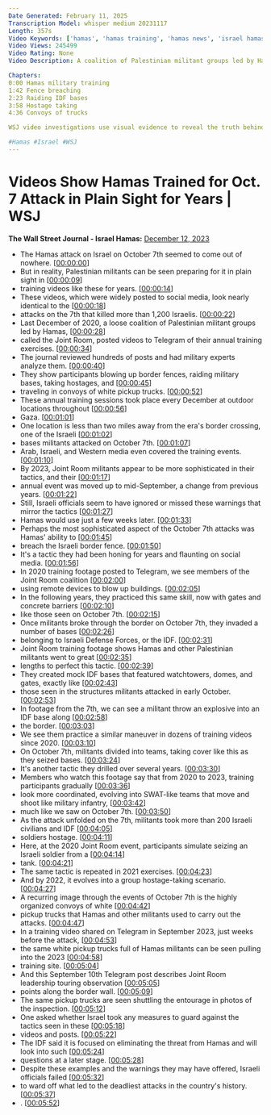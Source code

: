 ```yaml
---
Date Generated: February 11, 2025
Transcription Model: whisper medium 20231117
Length: 357s
Video Keywords: ['hamas', 'hamas training', 'hamas news', 'israel hamas war', 'israel news', 'war in israel', 'palestinian militant groups', 'october 7', 'hamas training camp', 'hamas training exercises', 'border fences', 'military bases', 'military exercises', 'gaza', 'israeli hostages', 'erez border crossing', 'military tactics', 'joint room militants', 'fence breaching', 'idf bases', 'raiding idf bases', 'telegram', 'hamas telegram', 'wsj', 'video investigation', 'hamas training video', 'israel', 'hostages', 'hamas preparation video', 'wonews']
Video Views: 245499
Video Rating: None
Video Description: A coalition of Palestinian militant groups led by Hamas posted videos of their annual military to social media for years. The exercises looked nearly identical to the tactics Hamas used in its attack on Israel on Oct. 7.

Chapters:
0:00 Hamas military training
1:42 Fence breaching
2:23 Raiding IDF bases
3:58 Hostage taking
4:36 Convoys of trucks

WSJ video investigations use visual evidence to reveal the truth behind the most important stories of the day.

#Hamas #Israel #WSJ
---
```


# Videos Show Hamas Trained for Oct. 7 Attack in Plain Sight for Years | WSJ
**The Wall Street Journal - Israel Hamas:** [December 12, 2023](https://www.youtube.com/watch?v=yZYaOFfTqM4)
*  The Hamas attack on Israel on October 7th seemed to come out of nowhere. [[00:00:00](https://www.youtube.com/watch?v=yZYaOFfTqM4&t=0.0s)]
*  But in reality, Palestinian militants can be seen preparing for it in plain sight in [[00:00:09](https://www.youtube.com/watch?v=yZYaOFfTqM4&t=9.76s)]
*  training videos like these for years. [[00:00:14](https://www.youtube.com/watch?v=yZYaOFfTqM4&t=14.200000000000001s)]
*  These videos, which were widely posted to social media, look nearly identical to the [[00:00:18](https://www.youtube.com/watch?v=yZYaOFfTqM4&t=18.0s)]
*  attacks on the 7th that killed more than 1,200 Israelis. [[00:00:22](https://www.youtube.com/watch?v=yZYaOFfTqM4&t=22.88s)]
*  Last December of 2020, a loose coalition of Palestinian militant groups led by Hamas, [[00:00:28](https://www.youtube.com/watch?v=yZYaOFfTqM4&t=28.92s)]
*  called the Joint Room, posted videos to Telegram of their annual training exercises. [[00:00:34](https://www.youtube.com/watch?v=yZYaOFfTqM4&t=34.24s)]
*  The journal reviewed hundreds of posts and had military experts analyze them. [[00:00:40](https://www.youtube.com/watch?v=yZYaOFfTqM4&t=40.6s)]
*  They show participants blowing up border fences, raiding military bases, taking hostages, and [[00:00:45](https://www.youtube.com/watch?v=yZYaOFfTqM4&t=45.400000000000006s)]
*  traveling in convoys of white pickup trucks. [[00:00:52](https://www.youtube.com/watch?v=yZYaOFfTqM4&t=52.2s)]
*  These annual training sessions took place every December at outdoor locations throughout [[00:00:56](https://www.youtube.com/watch?v=yZYaOFfTqM4&t=56.42s)]
*  Gaza. [[00:01:01](https://www.youtube.com/watch?v=yZYaOFfTqM4&t=61.02s)]
*  One location is less than two miles away from the era's border crossing, one of the Israeli [[00:01:02](https://www.youtube.com/watch?v=yZYaOFfTqM4&t=62.440000000000005s)]
*  bases militants attacked on October 7th. [[00:01:07](https://www.youtube.com/watch?v=yZYaOFfTqM4&t=67.02s)]
*  Arab, Israeli, and Western media even covered the training events. [[00:01:10](https://www.youtube.com/watch?v=yZYaOFfTqM4&t=70.62s)]
*  By 2023, Joint Room militants appear to be more sophisticated in their tactics, and their [[00:01:17](https://www.youtube.com/watch?v=yZYaOFfTqM4&t=77.3s)]
*  annual event was moved up to mid-September, a change from previous years. [[00:01:22](https://www.youtube.com/watch?v=yZYaOFfTqM4&t=82.9s)]
*  Still, Israeli officials seem to have ignored or missed these warnings that mirror the tactics [[00:01:27](https://www.youtube.com/watch?v=yZYaOFfTqM4&t=87.98s)]
*  Hamas would use just a few weeks later. [[00:01:33](https://www.youtube.com/watch?v=yZYaOFfTqM4&t=93.26s)]
*  Perhaps the most sophisticated aspect of the October 7th attacks was Hamas' ability to [[00:01:45](https://www.youtube.com/watch?v=yZYaOFfTqM4&t=105.82000000000001s)]
*  breach the Israeli border fence. [[00:01:50](https://www.youtube.com/watch?v=yZYaOFfTqM4&t=110.78s)]
*  It's a tactic they had been honing for years and flaunting on social media. [[00:01:56](https://www.youtube.com/watch?v=yZYaOFfTqM4&t=116.26s)]
*  In 2020 training footage posted to Telegram, we see members of the Joint Room coalition [[00:02:00](https://www.youtube.com/watch?v=yZYaOFfTqM4&t=120.94s)]
*  using remote devices to blow up buildings. [[00:02:05](https://www.youtube.com/watch?v=yZYaOFfTqM4&t=125.82000000000001s)]
*  In the following years, they practiced this same skill, now with gates and concrete barriers [[00:02:10](https://www.youtube.com/watch?v=yZYaOFfTqM4&t=130.14s)]
*  like those seen on October 7th. [[00:02:15](https://www.youtube.com/watch?v=yZYaOFfTqM4&t=135.42s)]
*  Once militants broke through the border on October 7th, they invaded a number of bases [[00:02:26](https://www.youtube.com/watch?v=yZYaOFfTqM4&t=146.54s)]
*  belonging to Israeli Defense Forces, or the IDF. [[00:02:31](https://www.youtube.com/watch?v=yZYaOFfTqM4&t=151.1s)]
*  Joint Room training footage shows Hamas and other Palestinian militants went to great [[00:02:35](https://www.youtube.com/watch?v=yZYaOFfTqM4&t=155.61999999999998s)]
*  lengths to perfect this tactic. [[00:02:39](https://www.youtube.com/watch?v=yZYaOFfTqM4&t=159.94s)]
*  They created mock IDF bases that featured watchtowers, domes, and gates, exactly like [[00:02:43](https://www.youtube.com/watch?v=yZYaOFfTqM4&t=163.14s)]
*  those seen in the structures militants attacked in early October. [[00:02:53](https://www.youtube.com/watch?v=yZYaOFfTqM4&t=173.54s)]
*  In footage from the 7th, we can see a militant throw an explosive into an IDF base along [[00:02:58](https://www.youtube.com/watch?v=yZYaOFfTqM4&t=178.38s)]
*  the border. [[00:03:03](https://www.youtube.com/watch?v=yZYaOFfTqM4&t=183.06s)]
*  We see them practice a similar maneuver in dozens of training videos since 2020. [[00:03:10](https://www.youtube.com/watch?v=yZYaOFfTqM4&t=190.98s)]
*  On October 7th, militants divided into teams, taking cover like this as they seized bases. [[00:03:24](https://www.youtube.com/watch?v=yZYaOFfTqM4&t=204.2s)]
*  It's another tactic they drilled over several years. [[00:03:30](https://www.youtube.com/watch?v=yZYaOFfTqM4&t=210.62s)]
*  Members who watch this footage say that from 2020 to 2023, training participants gradually [[00:03:36](https://www.youtube.com/watch?v=yZYaOFfTqM4&t=216.62s)]
*  look more coordinated, evolving into SWAT-like teams that move and shoot like military infantry, [[00:03:42](https://www.youtube.com/watch?v=yZYaOFfTqM4&t=222.02s)]
*  much like we saw on October 7th. [[00:03:50](https://www.youtube.com/watch?v=yZYaOFfTqM4&t=230.3s)]
*  As the attack unfolded on the 7th, militants took more than 200 Israeli civilians and IDF [[00:04:05](https://www.youtube.com/watch?v=yZYaOFfTqM4&t=245.82s)]
*  soldiers hostage. [[00:04:11](https://www.youtube.com/watch?v=yZYaOFfTqM4&t=251.78s)]
*  Here, at the 2020 Joint Room event, participants simulate seizing an Israeli soldier from a [[00:04:14](https://www.youtube.com/watch?v=yZYaOFfTqM4&t=254.29999999999998s)]
*  tank. [[00:04:21](https://www.youtube.com/watch?v=yZYaOFfTqM4&t=261.86s)]
*  The same tactic is repeated in 2021 exercises. [[00:04:23](https://www.youtube.com/watch?v=yZYaOFfTqM4&t=263.34s)]
*  And by 2022, it evolves into a group hostage-taking scenario. [[00:04:27](https://www.youtube.com/watch?v=yZYaOFfTqM4&t=267.94s)]
*  A recurring image through the events of October 7th is the highly organized convoys of white [[00:04:42](https://www.youtube.com/watch?v=yZYaOFfTqM4&t=282.9s)]
*  pickup trucks that Hamas and other militants used to carry out the attacks. [[00:04:47](https://www.youtube.com/watch?v=yZYaOFfTqM4&t=287.7s)]
*  In a training video shared on Telegram in September 2023, just weeks before the attack, [[00:04:53](https://www.youtube.com/watch?v=yZYaOFfTqM4&t=293.16s)]
*  the same white pickup trucks full of Hamas militants can be seen pulling into the 2023 [[00:04:58](https://www.youtube.com/watch?v=yZYaOFfTqM4&t=298.76000000000005s)]
*  training site. [[00:05:04](https://www.youtube.com/watch?v=yZYaOFfTqM4&t=304.0s)]
*  And this September 10th Telegram post describes Joint Room leadership touring observation [[00:05:05](https://www.youtube.com/watch?v=yZYaOFfTqM4&t=305.14000000000004s)]
*  points along the border wall. [[00:05:09](https://www.youtube.com/watch?v=yZYaOFfTqM4&t=309.62s)]
*  The same pickup trucks are seen shuttling the entourage in photos of the inspection. [[00:05:12](https://www.youtube.com/watch?v=yZYaOFfTqM4&t=312.12s)]
*  One asked whether Israel took any measures to guard against the tactics seen in these [[00:05:18](https://www.youtube.com/watch?v=yZYaOFfTqM4&t=318.44000000000005s)]
*  videos and posts. [[00:05:22](https://www.youtube.com/watch?v=yZYaOFfTqM4&t=322.24s)]
*  The IDF said it is focused on eliminating the threat from Hamas and will look into such [[00:05:24](https://www.youtube.com/watch?v=yZYaOFfTqM4&t=324.1s)]
*  questions at a later stage. [[00:05:28](https://www.youtube.com/watch?v=yZYaOFfTqM4&t=328.52s)]
*  Despite these examples and the warnings they may have offered, Israeli officials failed [[00:05:32](https://www.youtube.com/watch?v=yZYaOFfTqM4&t=332.84000000000003s)]
*  to ward off what led to the deadliest attacks in the country's history. [[00:05:37](https://www.youtube.com/watch?v=yZYaOFfTqM4&t=337.16s)]
*  . [[00:05:52](https://www.youtube.com/watch?v=yZYaOFfTqM4&t=352.24s)]
